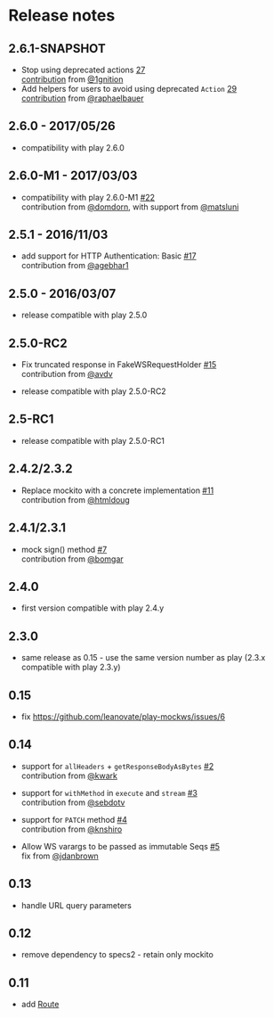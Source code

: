 # Release notes

## 2.6.1-SNAPSHOT

- Stop using deprecated actions [27](https://github.com/leanovate/play-mockws/issues/27)  
  [contribution](https://github.com/leanovate/play-mockws/pull/28) from [@1gnition](https://github.com/1gnition)
- Add helpers for users to avoid using deprecated `Action` [29](https://github.com/leanovate/play-mockws/issues/29)  
  [contribution](https://github.com/leanovate/play-mockws/pull/30) from [@raphaelbauer](https://github.com/raphaelbauer)

## 2.6.0 - 2017/05/26

- compatibility with play 2.6.0

## 2.6.0-M1 - 2017/03/03

- compatibility with play 2.6.0-M1 [#22](https://github.com/leanovate/play-mockws/pull/22)  
  contribution from [@domdorn](https://github.com/domdorn), with support from [@matsluni](https://github.com/matsluni)

## 2.5.1 - 2016/11/03

- add support for HTTP Authentication: Basic [#17](https://github.com/leanovate/play-mockws/pull/17)  
  contribution from [@agebhar1](https://github.com/agebhar1)

## 2.5.0 - 2016/03/07

- release compatible with play 2.5.0

## 2.5.0-RC2

- Fix truncated response in FakeWSRequestHolder [#15](https://github.com/leanovate/play-mockws/pull/15)  
  contribution from [@avdv](https://github.com/avdv)

- release compatible with play 2.5.0-RC2

## 2.5-RC1

- release compatible with play 2.5.0-RC1

## 2.4.2/2.3.2

- Replace mockito with a concrete implementation [#11](https://github.com/leanovate/play-mockws/pull/11)  
  contribution from [@htmldoug](https://github.com/htmldoug)

## 2.4.1/2.3.1

- mock sign() method [#7](https://github.com/leanovate/play-mockws/pull/7)  
  contribution from [@bomgar](https://github.com/bomgar)

## 2.4.0

- first version compatible with play 2.4.y

## 2.3.0

- same release as 0.15 - use the same version number as play (2.3.x compatible with play 2.3.y)

## 0.15

- fix https://github.com/leanovate/play-mockws/issues/6

## 0.14

- support for `allHeaders` + `getResponseBodyAsBytes` [#2](https://github.com/leanovate/play-mockws/pull/2)  
  contribution from [@kwark](https://github.com/kwark)

- support for `withMethod` in `execute` and `stream` [#3](https://github.com/leanovate/play-mockws/pull/3)  
  contribution from [@sebdotv](https://github.com/sebdotv)

- support for `PATCH` method [#4](https://github.com/leanovate/play-mockws/pull/4)  
  contribution from [@knshiro](https://github.com/knshiro)

- Allow WS varargs to be passed as immutable Seqs [#5](https://github.com/leanovate/play-mockws/pull/5)  
  fix from [@jdanbrown](https://github.com/jdanbrown)

## 0.13

- handle URL query parameters

## 0.12

- remove dependency to specs2 - retain only mockito

## 0.11

- add [Route](src/main/scala/mockws/Route.scala)
